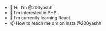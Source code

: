 - 👋 Hi, I’m @200yashh
- 👀 I’m interested in PHP .
- 🌱 I’m currently learning React.
- 📫 How to reach me dm on insta @200yashh

<!---
200yashh/200yashh is a ✨ special ✨ repository because its `README.md` (this file) appears on your GitHub profile.
You can click the Preview link to take a look at your changes.
--->
